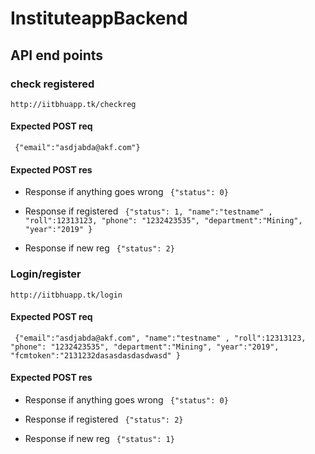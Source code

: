 # InstituteappBackend

## API end points

### check registered
``` http://iitbhuapp.tk/checkreg ```

#### Expected POST req

``` {"email":"asdjabda@akf.com"}```

#### Expected POST res

- Response if anything goes wrong
``` {"status": 0}```

- Response if registered
``` {"status": 1, "name":"testname" , "roll":12313123, "phone": "1232423535", "department":"Mining", "year":"2019" }```

- Response if new reg
``` {"status": 2}```

### Login/register
``` http://iitbhuapp.tk/login ```

#### Expected POST req

``` {"email":"asdjabda@akf.com", "name":"testname" , "roll":12313123, "phone": "1232423535", "department":"Mining", "year":"2019", "fcmtoken":"2131232dasasdasdasdwasd" }```

#### Expected POST res

- Response if anything goes wrong
``` {"status": 0}```

- Response if registered 
``` {"status": 2}```

- Response if new reg
``` {"status": 1}```


